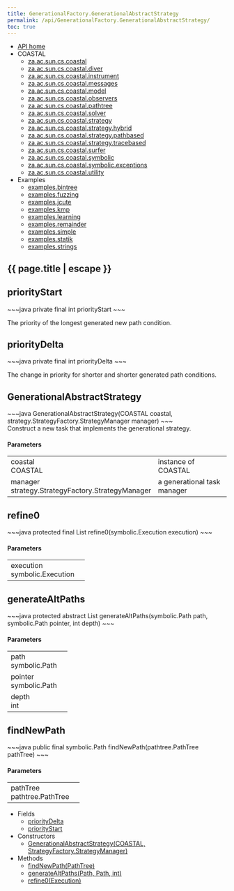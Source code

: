 ```yaml
---
title: GenerationalFactory.GenerationalAbstractStrategy
permalink: /api/GenerationalFactory.GenerationalAbstractStrategy/
toc: true
---
```


<section class="sidetoc">
<ul class="section-nav">
<li class="toc-entry toc-h2">
<a class="top" href="{{ '/api/' | relative_url }}">API home</a>
</li>
<li class="toc-entry toc-h2">
COASTAL<ul>
<li class="toc-entry toc-h3">
<a href="{{ '/api/za.ac.sun.cs.coastal/' | relative_url }}">za.ac.sun.cs.coastal</a></li>
<li class="toc-entry toc-h3">
<a href="{{ '/api/za.ac.sun.cs.coastal.diver/' | relative_url }}">za.ac.sun.cs.coastal.diver</a></li>
<li class="toc-entry toc-h3">
<a href="{{ '/api/za.ac.sun.cs.coastal.instrument/' | relative_url }}">za.ac.sun.cs.coastal.instrument</a></li>
<li class="toc-entry toc-h3">
<a href="{{ '/api/za.ac.sun.cs.coastal.messages/' | relative_url }}">za.ac.sun.cs.coastal.messages</a></li>
<li class="toc-entry toc-h3">
<a href="{{ '/api/za.ac.sun.cs.coastal.model/' | relative_url }}">za.ac.sun.cs.coastal.model</a></li>
<li class="toc-entry toc-h3">
<a href="{{ '/api/za.ac.sun.cs.coastal.observers/' | relative_url }}">za.ac.sun.cs.coastal.observers</a></li>
<li class="toc-entry toc-h3">
<a href="{{ '/api/za.ac.sun.cs.coastal.pathtree/' | relative_url }}">za.ac.sun.cs.coastal.pathtree</a></li>
<li class="toc-entry toc-h3">
<a href="{{ '/api/za.ac.sun.cs.coastal.solver/' | relative_url }}">za.ac.sun.cs.coastal.solver</a></li>
<li class="toc-entry toc-h3">
<a href="{{ '/api/za.ac.sun.cs.coastal.strategy/' | relative_url }}">za.ac.sun.cs.coastal.strategy</a></li>
<li class="toc-entry toc-h3">
<a href="{{ '/api/za.ac.sun.cs.coastal.strategy.hybrid/' | relative_url }}">za.ac.sun.cs.coastal.strategy.hybrid</a></li>
<li class="toc-entry toc-h3">
<a href="{{ '/api/za.ac.sun.cs.coastal.strategy.pathbased/' | relative_url }}">za.ac.sun.cs.coastal.strategy.pathbased</a></li>
<li class="toc-entry toc-h3">
<a href="{{ '/api/za.ac.sun.cs.coastal.strategy.tracebased/' | relative_url }}">za.ac.sun.cs.coastal.strategy.tracebased</a></li>
<li class="toc-entry toc-h3">
<a href="{{ '/api/za.ac.sun.cs.coastal.surfer/' | relative_url }}">za.ac.sun.cs.coastal.surfer</a></li>
<li class="toc-entry toc-h3">
<a href="{{ '/api/za.ac.sun.cs.coastal.symbolic/' | relative_url }}">za.ac.sun.cs.coastal.symbolic</a></li>
<li class="toc-entry toc-h3">
<a href="{{ '/api/za.ac.sun.cs.coastal.symbolic.exceptions/' | relative_url }}">za.ac.sun.cs.coastal.symbolic.exceptions</a></li>
<li class="toc-entry toc-h3">
<a href="{{ '/api/za.ac.sun.cs.coastal.utility/' | relative_url }}">za.ac.sun.cs.coastal.utility</a></li>
</ul>
</li>
<li class="toc-entry toc-h2">
Examples<ul>
<li class="toc-entry toc-h3">
<a href="{{ '/api/examples.bintree/' | relative_url }}">examples.bintree</a></li>
<li class="toc-entry toc-h3">
<a href="{{ '/api/examples.fuzzing/' | relative_url }}">examples.fuzzing</a></li>
<li class="toc-entry toc-h3">
<a href="{{ '/api/examples.jcute/' | relative_url }}">examples.jcute</a></li>
<li class="toc-entry toc-h3">
<a href="{{ '/api/examples.kmp/' | relative_url }}">examples.kmp</a></li>
<li class="toc-entry toc-h3">
<a href="{{ '/api/examples.learning/' | relative_url }}">examples.learning</a></li>
<li class="toc-entry toc-h3">
<a href="{{ '/api/examples.remainder/' | relative_url }}">examples.remainder</a></li>
<li class="toc-entry toc-h3">
<a href="{{ '/api/examples.simple/' | relative_url }}">examples.simple</a></li>
<li class="toc-entry toc-h3">
<a href="{{ '/api/examples.statik/' | relative_url }}">examples.statik</a></li>
<li class="toc-entry toc-h3">
<a href="{{ '/api/examples.strings/' | relative_url }}">examples.strings</a></li>
</ul>
</li>
</ul>
</section>
<section class="main">
<h1>{{ page.title | escape }}</h1>
<h2><a class="anchor" name="priorityStart"></a>priorityStart</h2>
<div markdown="1">
~~~java
private final int priorityStart
~~~
</div>
<p>
The priority of the longest generated new path condition.</p>
<h2><a class="anchor" name="priorityDelta"></a>priorityDelta</h2>
<div markdown="1">
~~~java
private final int priorityDelta
~~~
</div>
<p>
The change in priority for shorter and shorter generated path
 conditions.</p>
<h2><a class="anchor" name="GenerationalAbstractStrategy"></a>GenerationalAbstractStrategy</h2>
<div markdown="1">
~~~java
 GenerationalAbstractStrategy(COASTAL coastal, strategy.StrategyFactory.StrategyManager manager)
~~~
</div>
Construct a new task that implements the generational strategy.<h4>Parameters</h4>
<table class="parameters">
<tbody>
<tr>
<td>
coastal<br/><span class="paramtype">COASTAL</span></td>
<td>
instance of COASTAL</td>
</tr>
<tr>
<td>
manager<br/><span class="paramtype">strategy.StrategyFactory.StrategyManager</span></td>
<td>
a generational task manager</td>
</tr>
</tbody>
</table>
<h2><a class="anchor" name="refine0"></a>refine0</h2>
<div markdown="1">
~~~java
protected final List refine0(symbolic.Execution execution)
~~~
</div>
<h4>Parameters</h4>
<table class="parameters">
<tbody>
<tr>
<td>
execution<br/><span class="paramtype">symbolic.Execution</span></td>
<td>
</td>
</tr>
</tbody>
</table>
<h2><a class="anchor" name="generateAltPaths"></a>generateAltPaths</h2>
<div markdown="1">
~~~java
protected abstract List generateAltPaths(symbolic.Path path, symbolic.Path pointer, int depth)
~~~
</div>
<h4>Parameters</h4>
<table class="parameters">
<tbody>
<tr>
<td>
path<br/><span class="paramtype">symbolic.Path</span></td>
<td>
</td>
</tr>
<tr>
<td>
pointer<br/><span class="paramtype">symbolic.Path</span></td>
<td>
</td>
</tr>
<tr>
<td>
depth<br/><span class="paramtype">int</span></td>
<td>
</td>
</tr>
</tbody>
</table>
<h2><a class="anchor" name="findNewPath"></a>findNewPath</h2>
<div markdown="1">
~~~java
public final symbolic.Path findNewPath(pathtree.PathTree pathTree)
~~~
</div>
<h4>Parameters</h4>
<table class="parameters">
<tbody>
<tr>
<td>
pathTree<br/><span class="paramtype">pathtree.PathTree</span></td>
<td>
</td>
</tr>
</tbody>
</table>
</section>
<section class="apitoc">
<ul class="section-nav">
<li class="toc-entry toc-h2">
Fields<ul>
<li class="toc-entry toc-h3">
<a href="{{ '/api/GenerationalFactory.GenerationalAbstractStrategy/' | relative_url }}#priorityDelta">priorityDelta</a></li>
<li class="toc-entry toc-h3">
<a href="{{ '/api/GenerationalFactory.GenerationalAbstractStrategy/' | relative_url }}#priorityStart">priorityStart</a></li>
</ul>
</li>
<li class="toc-entry toc-h2">
Constructors<ul>
<li class="toc-entry toc-h3">
<a href="{{ '/api/GenerationalFactory.GenerationalAbstractStrategy/' | relative_url }}#GenerationalAbstractStrategy">GenerationalAbstractStrategy(COASTAL, StrategyFactory.StrategyManager)</a></li>
</ul>
</li>
<li class="toc-entry toc-h2">
Methods<ul>
<li class="toc-entry toc-h3">
<a href="{{ '/api/GenerationalFactory.GenerationalAbstractStrategy/' | relative_url }}#findNewPath">findNewPath(PathTree)</a></li>
<li class="toc-entry toc-h3">
<a href="{{ '/api/GenerationalFactory.GenerationalAbstractStrategy/' | relative_url }}#generateAltPaths">generateAltPaths(Path, Path, int)</a></li>
<li class="toc-entry toc-h3">
<a href="{{ '/api/GenerationalFactory.GenerationalAbstractStrategy/' | relative_url }}#refine0">refine0(Execution)</a></li>
</ul>
</li>

</ul>
</section>
